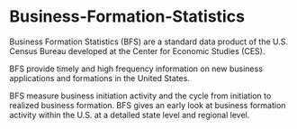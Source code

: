 # Business-Formation-Statistics
Business Formation Statistics (BFS) are a standard data product of the U.S. Census Bureau developed at the Center for Economic Studies (CES). 

BFS provide timely and high frequency information on new business applications and formations in the United States.

BFS measure business initiation activity and the cycle from initiation to realized business formation. BFS gives an early look at business formation activity within the U.S. at a detailed state level and regional level.

